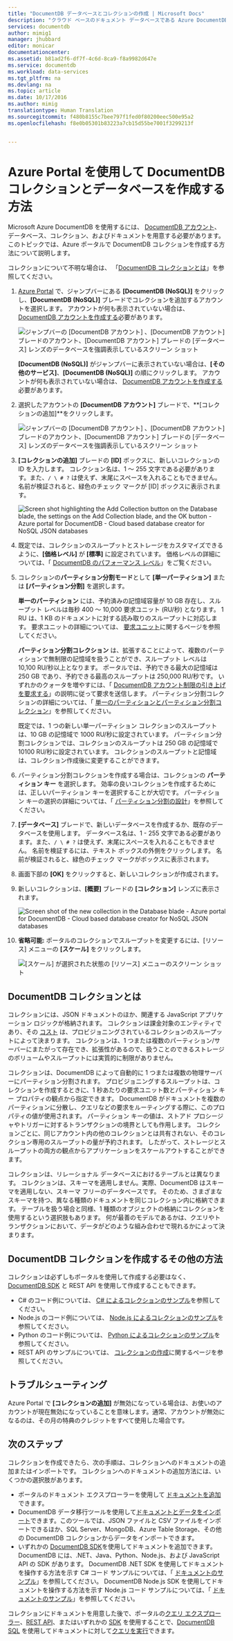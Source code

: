 ```yaml
---
title: "DocumentDB データベースとコレクションの作成 | Microsoft Docs"
description: "クラウド ベースのドキュメント データベースである Azure DocumentDB 用のオンライン サービス ポータルを使用して、NoSQL データベースと JSON ドキュメント コレクションを作成する方法について説明します。 無料評価版を今すぐ入手してください。"
services: documentdb
author: mimig1
manager: jhubbard
editor: monicar
documentationcenter: 
ms.assetid: b81ad2f6-df7f-4c6d-8ca9-f8a9982d647e
ms.service: documentdb
ms.workload: data-services
ms.tgt_pltfrm: na
ms.devlang: na
ms.topic: article
ms.date: 10/17/2016
ms.author: mimig
translationtype: Human Translation
ms.sourcegitcommit: f480b8155c7bee797f1fed0f80200eec500e95a2
ms.openlocfilehash: f8e0b05301b83223a7cb15d55be7001f3299213f


---
```

# <a name="how-to-create-a-documentdb-collection-and-database-using-the-azure-portal"></a>Azure Portal を使用して DocumentDB コレクションとデータベースを作成する方法
Microsoft Azure DocumentDB を使用するには、 [DocumentDB アカウント](documentdb-create-account.md)、データベース、コレクション、およびドキュメントを用意する必要があります。 このトピックでは、Azure ポータルで DocumentDB コレクションを作成する方法について説明します。

コレクションについて不明な場合は、 「[DocumentDB コレクションとは](#what-is-a-documentdb-collection)」を参照してください。

1. [Azure Portal](https://portal.azure.com/) で、ジャンプバーにある **[DocumentDB (NoSQL)]** をクリックし、**[DocumentDB (NoSQL)]** ブレードでコレクションを追加するアカウントを選択します。 アカウントが何も表示されていない場合は、 [DocumentDB アカウントを作成する](documentdb-create-account.md)必要があります。

   ![ジャンプバーの [DocumentDB アカウント] 、[DocumentDB アカウント] ブレードのアカウント、[DocumentDB アカウント] ブレードの [データベース] レンズのデータベースを強調表示しているスクリーン ショット](./media/documentdb-create-collection/docdb-database-creation-1-2.png)

   **[DocumentDB (NoSQL)]** がジャンプバーに表示されていない場合は、**[その他のサービス]**、**[DocumentDB (NoSQL)]** の順にクリックします。 アカウントが何も表示されていない場合は、 [DocumentDB アカウントを作成する](documentdb-create-account.md)必要があります。
2. 選択したアカウントの **[DocumentDB アカウント]** ブレードで、**[コレクションの追加]**をクリックします。

    ![ジャンプバーの [DocumentDB アカウント] 、[DocumentDB アカウント] ブレードのアカウント、[DocumentDB アカウント] ブレードの [データベース] レンズのデータベースを強調表示しているスクリーン ショット](./media/documentdb-create-collection/docdb-database-creation-3.png)
3. **[コレクションの追加]** ブレードの **[ID]** ボックスに、新しいコレクションの ID を入力します。 コレクション名は、1 ～ 255 文字である必要があります。また、`/ \ # ?` は使えず、末尾にスペースを入れることもできません。 名前が検証されると、緑色のチェック マークが [ID] ボックスに表示されます。

    ![Screen shot highlighting the Add Collection button on the Database blade, the settings on the Add Collection blade, and the OK button - Azure portal for DocumentDB - Cloud based database creator for NoSQL JSON databases](./media/documentdb-create-collection/docdb-collection-creation-5-8.png)
4. 既定では、コレクションのスループットとストレージをカスタマイズできるように、**[価格レベル]** が **[標準]** に設定されています。 価格レベルの詳細については、「 [DocumentDB のパフォーマンス レベル](documentdb-performance-levels.md)」をご覧ください。  
5. コレクションの**パーティション分割モード**として **[単一パーティション]** または **[パーティション分割]** を選択します。

    **単一のパーティション** には、予約済みの記憶域容量が 10 GB 存在し、スループット レベルは毎秒 400 ～ 10,000 要求ユニット (RU/秒) となります。 1 RU は、1 KB のドキュメントに対する読み取りのスループットに対応します。 要求ユニットの詳細については、 [要求ユニット](documentdb-request-units.md)に関するページを参照してください。

    **パーティション分割コレクション** は、拡張することによって、複数のパーティションで無制限の記憶域を扱うことができ、スループット レベルは 10,100 RU/秒以上となります。 ポータルでは、予約できる最大の記憶域は 250 GB であり、予約できる最高のスループットは 250,000 RU/秒です。 いずれかのクォータを増やすには、「 [DocumentDB アカウント制限の引き上げを要求する](documentdb-increase-limits.md)」の説明に従って要求を送信します。 パーティション分割コレクションの詳細については、「 [単一のパーティションとパーティション分割コレクション](documentdb-partition-data.md#single-partition-and-partitioned-collections)」を参照してください。

    既定では、1 つの新しい単一パーティション コレクションのスループットは、10 GB の記憶域で 1000 RU/秒に設定されています。 パーティション分割コレクションでは、コレクションのスループットは 250 GB の記憶域で 10100 RU/秒に設定されています。 コレクションのスループットと記憶域は、コレクション作成後に変更することができます。
6. パーティション分割コレクションを作成する場合は、コレクションの **パーティション キー** を選択します。 効率の良いコレクションを作成するためには、正しいパーティション キーを選択することが大切です。 パーティション キーの選択の詳細については、「 [パーティション分割の設計](documentdb-partition-data.md#designing-for-partitioning)」を参照してください。
7. **[データベース]** ブレードで、新しいデータベースを作成するか、既存のデータベースを使用します。 データベース名は、1 - 255 文字である必要があります。また、`/ \ # ?` は使えず、末尾にスペースを入れることもできません。 名前を検証するには、テキスト ボックスの外側をクリックします。 名前が検証されると、緑色のチェック マークがボックスに表示されます。
8. 画面下部の **[OK]** をクリックすると、新しいコレクションが作成されます。
9. 新しいコレクションは、**[概要]** ブレードの **[コレクション]** レンズに表示されます。

    ![Screen shot of the new collection in the Database blade - Azure portal for DocumentDB - Cloud based database creator for NoSQL JSON databases](./media/documentdb-create-collection/docdb-collection-creation-9.png)
10. **省略可能:** ポータルのコレクションでスループットを変更するには、[リソース] メニューの **[スケール]** をクリックします。

    ![[スケール] が選択された状態の [リソース] メニューのスクリーン ショット](./media/documentdb-create-collection/docdb-collection-creation-scale.png)

## <a name="what-is-a-documentdb-collection"></a>DocumentDB コレクションとは
コレクションには、JSON ドキュメントのほか、関連する JavaScript アプリケーション ロジックが格納されます。 コレクションは課金対象のエンティティであり、その [コスト](documentdb-performance-levels.md) は、プロビジョニングされているコレクションのスループットによって決まります。 コレクションは、1 つまたは複数のパーティション/サーバーにまたがって存在でき、拡張性があるので、扱うことのできるストレージのボリュームやスループットには実質的に制限がありません。

コレクションは、DocumentDB によって自動的に 1 つまたは複数の物理サーバーにパーティション分割されます。 プロビジョニングするスループットは、コレクションを作成するときに、1 秒あたりの要求ユニット数とパーティション キー プロパティの観点から指定できます。 DocumentDB がドキュメントを複数のパーティションに分散し、クエリなどの要求をルーティングする際に、このプロパティの値が使用されます。 パーティション キーの値は、ストアド プロシージャやトリガーに対するトランザクションの境界としても作用します。 コレクションごとに、同じアカウント内の他のコレクションとは共有されない、そのコレクション専用のスループットの量が予約されます。 したがって、ストレージとスループットの両方の観点からアプリケーションをスケールアウトすることができます。

コレクションは、リレーショナル データベースにおけるテーブルとは異なります。 コレクションは、スキーマを適用しません。実際、DocumentDB はスキーマを適用しない、スキーマ フリーのデータベースです。 そのため、さまざまなスキーマを持つ、異なる種類のドキュメントを同じコレクション内に格納できます。 テーブルを扱う場合と同様、1 種類のオブジェクトの格納にコレクションを使用するという選択肢もあります。 何が最善のモデルであるかは、クエリやトランザクションにおいて、データがどのような組み合わせで現れるかによって決まります。

## <a name="other-ways-to-create-a-documentdb-collection"></a>DocumentDB コレクションを作成するその他の方法
コレクションは必ずしもポータルを使用して作成する必要はなく、 [DocumentDB SDK](documentdb-sdk-dotnet.md) と REST API を使用して作成することもできます。

* C# のコード例については、 [C# によるコレクションのサンプル](documentdb-dotnet-samples.md#collection-examples)を参照してください。
* Node.js のコード例については、 [Node.js によるコレクションのサンプル](documentdb-nodejs-samples.md#collection-examples)を参照してください。
* Python のコード例については、 [Python によるコレクションのサンプル](documentdb-python-samples.md#collection-examples)を参照してください。
* REST API のサンプルについては、 [コレクションの作成](https://msdn.microsoft.com/library/azure/mt489078.aspx)に関するページを参照してください。

## <a name="troubleshooting"></a>トラブルシューティング
Azure Portal で **[コレクションの追加]** が無効になっている場合は、お使いのアカウントが現在無効になっていることを意味します。通常、アカウントが無効になるのは、その月の特典のクレジットをすべて使用した場合です。    

## <a name="next-steps"></a>次のステップ
コレクションを作成できたら、次の手順は、コレクションへのドキュメントの追加またはインポートです。 コレクションへのドキュメントの追加方法には、いくつかの選択肢があります。

* ポータルのドキュメント エクスプローラーを使用して [ドキュメントを追加](documentdb-view-json-document-explorer.md) できます。
* DocumentDB データ移行ツールを使用して[ドキュメントとデータをインポート](documentdb-import-data.md)できます。このツールでは、JSON ファイルと CSV ファイルをインポートできるほか、SQL Server、MongoDB、Azure Table Storage、その他の DocumentDB コレクションからデータをインポートできます。
* いずれかの [DocumentDB SDK](documentdb-sdk-dotnet.md)を使用してドキュメントを追加できます。 DocumentDB には、.NET、Java、Python、Node.js、および JavaScript API の SDK があります。 DocumentDB .NET SDK を使用してドキュメントを操作する方法を示す C# コード サンプルについては、「 [ドキュメントのサンプル](documentdb-dotnet-samples.md#document-examples)」を参照してください。 DocumentDB Node.js SDK を使用してドキュメントを操作する方法を示す Node.js コード サンプルについては、「 [ドキュメントのサンプル](documentdb-nodejs-samples.md#document-examples)」を参照してください。

コレクションにドキュメントを用意した後で、ポータルの[クエリ エクスプローラー](documentdb-query-collections-query-explorer.md)、[REST API](https://msdn.microsoft.com/library/azure/dn781481.aspx)、またはいずれかの [SDK](documentdb-sdk-dotnet.md) を使用することで、[DocumentDB SQL](documentdb-sql-query.md) を使用してドキュメントに対して[クエリを実行](documentdb-sql-query.md#executing-sql-queries)できます。 



<!--HONumber=Nov16_HO3-->


